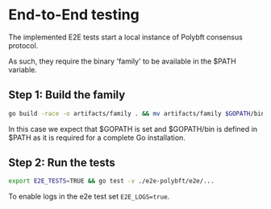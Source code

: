 
# End-to-End testing

The implemented E2E tests start a local instance of Polybft consensus protocol.

As such, they require the binary 'family' to be available in the $PATH variable.

## Step 1: Build the family

```bash
go build -race -o artifacts/family . && mv artifacts/family $GOPATH/bin
```

In this case we expect that $GOPATH is set and $GOPATH/bin is defined in $PATH as it is required for a complete Go installation.

## Step 2: Run the tests

```bash
export E2E_TESTS=TRUE && go test -v ./e2e-polybft/e2e/...
```

To enable logs in the e2e test set `E2E_LOGS=true`.
